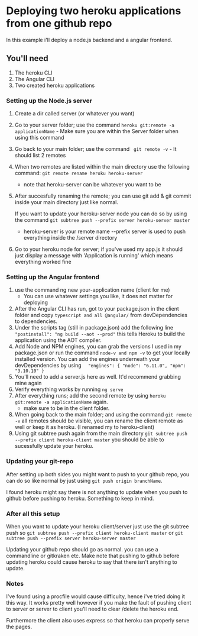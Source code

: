 # Deploying two heroku applications from one github repo
In this example i'll deploy a node.js backend and a angular frontend.

## You'll need
1. The heroku CLI
2. The Angular CLI
3. Two created heroku applications

### Setting up the Node.js server
1. Create a dir called server (or whatever you want)
2. Go to your server folder; use the command ``` heroku git:remote -a applicationName ```
 		- Make sure you are within the Server folder when using this command
3. Go back to your main folder; use the command ``` git remote -v```
 		- It should list 2 remotes
4. When two remotes are listed within the main directory use the following command: ```git remote rename heroku heroku-server```
	- note that heroku-server can be whatever you want to be
5. After succesfully renaming the remote; you can use git add & git commit inside your main directory just like normal. 

	If you want to update your heroku-server node you can do so by using the command ```git subtree push --prefix server heroku-server master```
	- heroku-server is your remote name --prefix server is used to push everything inside the /server directory

6. Go to your heroku node for server; if you've used my app.js it should just display a message with 'Application is running' which means everything worked fine

### Setting up the Angular frontend
1. use the command ng new your-application name (client for me)
	 - You can use whatever settings you like, it does not matter for deploying
2. After the Angular CLI has run, got to your package.json in the client folder and copy ```typescript and all @angular/``` from devDependencies to dependencies.
3. Under the scripts tag (still in package.json) add the following line
```"postinstall": "ng build --aot --prod"``` this tells Heroku to build the application using the AOT compiler.
4. Add Node and NPM engines, you can grab the versions I used in my package.json or run the command ```node-v and npm -v``` to get your locally installed version. You can add the engines underneath your devDependencies by using ```  "engines": {
    "node": "6.11.0",
    "npm": "3.10.10"
  }```
5. You'll need to add a server.js here as well. It'd recommend grabbing mine again
6. Verify everything works by running ```ng serve```
7.  After everything runs; add the second remote by using ``` heroku git:remote -a applicationName ``` again.
	- make sure to be in the client folder.
8. When going back to the main folder; and using the command ```git remote -v``` all remotes should be visible, you can rename the client remote as well or keep it as heroku. (I renamed my to heroku-client)
9. Using git subtree push again from the main directory ```git subtree push --prefix client heroku-client master``` you should be able to sucessfully update your heroku.

### Updating your git-repo
After setting up both sides you might want to push to your github repo, you can do so like normal by just using ```git push origin branchName```.

I found heroku might say there is not anything to update when you push to github before pushing to heroku. Something to keep in mind.

### After all this setup
When you want to update your heroku client/server just use the git subtree push so
```git subtree push --prefix client heroku-client master``` or
```git subtree push --prefix server heroku-server master```

Updating your github repo should go as normal. you can use a commandline or gitkraken etc. 
Make note that pushing to github before updating heroku could cause heroku to say that there isn't anything to update.

### Notes
I've found using a procfile would cause difficulty, hence i've tried doing it this way. It works pretty well however if you make the fault of pushing client to server or server to client you'll need to clear /delete the heroku end.

Furthermore the client also uses express so that heroku can properly serve the pages.